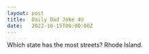 ```yaml
---
layout: post
title:  Daily Dad Joke 4U
date:   2022-10-15T00:00:00Z
---
```

Which state has the most streets? Rhode Island.
